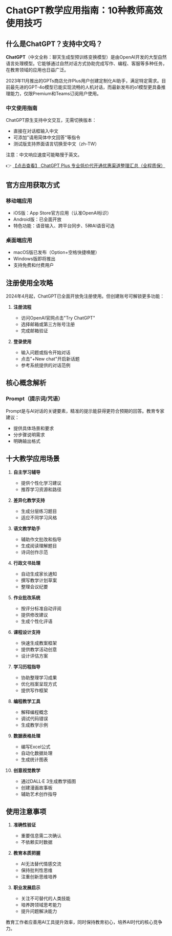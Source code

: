 # ChatGPT教学应用指南：10种教师高效使用技巧

## 什么是ChatGPT？支持中文吗？

**ChatGPT**（中文全称：聊天生成型预训练变换模型）是由OpenAI开发的大型自然语言处理模型。它能够通过自然对话方式协助完成写作、编程、客服等多种任务，在教育领域的应用也日益广泛。

2023年11月推出的GPTs商店允许Plus用户创建定制化AI助手，满足特定需求。目前最先进的GPT-4o模型已能实现流畅的人机对话，而最新发布的o1模型更具备推理能力，仅限Premium和Teams订阅用户使用。

### 中文使用指南

ChatGPT原生支持中文交互，无需切换版本：
- 直接在对话框输入中文
- 可添加"请用简体中文回答"等指令
- 测试版支持界面语言切换至中文（zh-TW）

注意：中文响应速度可能略慢于英文。

👉 [【点击查看】 ChatGPT Plus 专业低价代开通优惠渠道整理汇总（全程质保）](https://bit.ly/DaiKai)

## 官方应用获取方式

### 移动端应用
- iOS版：App Store官方应用（认准OpenAI标识）
- Android版：已全面开放
- 特色功能：语音输入、跨平台同步、5种AI语音可选

### 桌面端应用
- macOS版已发布（Option+空格快捷唤醒）
- Windows版即将推出
- 支持免费和付费用户

## 注册使用全攻略

2024年4月起，ChatGPT已全面开放免注册使用。但创建账号可解锁更多功能：

1. **注册流程**
   - 访问OpenAI官网点击"Try ChatGPT"
   - 选择邮箱或第三方账号注册
   - 完成邮箱验证

2. **登录使用**
   - 输入问题或指令开始对话
   - 点击"+New chat"开启新话题
   - 参考系统提供的对话范例

## 核心概念解析

### Prompt（提示词/咒语）
Prompt是与AI对话的关键要素，精准的提示能获得更符合预期的回答。教育专家建议：
- 提供具体场景和要求
- 分步骤说明需求
- 明确输出格式

## 十大教学应用场景

1. **自主学习辅导**
   - 提供个性化学习建议
   - 推荐学习资源和路径

2. **差异化教学支持**
   - 生成分层练习题目
   - 适应不同学习风格

3. **语文教学助手**
   - 辅助作文批改和指导
   - 生成阅读理解题目
   - 诗词创作示范

4. **行政文书处理**
   - 自动生成家长通知
   - 撰写教学计划草案
   - 整理会议纪要

5. **作业批改系统**
   - 按评分标准自动评阅
   - 提供修改建议
   - 生成个性化评语

6. **课程设计支持**
   - 快速生成教案框架
   - 提供教学活动创意
   - 设计评估方案

7. **学习历程指导**
   - 协助整理学习成果
   - 优化档案呈现方式
   - 提供写作框架

8. **编程教学工具**
   - 解释编程概念
   - 调试代码错误
   - 生成教学示例

9. **数据表格处理**
   - 编写Excel公式
   - 自动化数据处理
   - 生成统计图表

10. **创意视觉教学**
    - 通过DALL·E 3生成教学插图
    - 创建漫画故事板
    - 辅助艺术创作指导

## 使用注意事项

1. **准确性验证**
   - 重要信息需二次确认
   - 不依赖实时数据

2. **教育本质把握**
   - AI无法替代情感交流
   - 保持批判性思维
   - 注重创新思维培养

3. **职业发展启示**
   - 关注不可替代的人类技能
   - 培养跨领域思考能力
   - 提升问题解决能力

教育工作者应善用AI工具提升效率，同时保持教育初心，培养AI时代的核心竞争力。